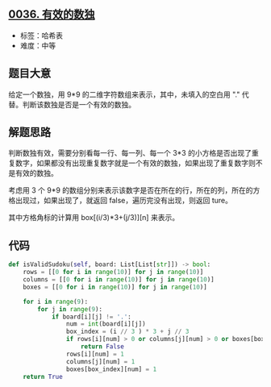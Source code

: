 ## [0036. 有效的数独](https://leetcode-cn.com/problems/valid-sudoku/)

- 标签：哈希表
- 难度：中等

## 题目大意

给定一个数独，用 9*9 的二维字符数组来表示，其中，未填入的空白用 "." 代替。判断该数独是否是一个有效的数独。

## 解题思路

判断数独有效，需要分别看每一行、每一列、每一个 3*3 的小方格是否出现了重复数字，如果都没有出现重复数字就是一个有效的数独，如果出现了重复数字则不是有效的数独。

考虑用 3 个 9*9 的数组分别来表示该数字是否在所在的行，所在的列，所在的方格出现过，如果出现了，就返回 false，遍历完没有出现，则返回 ture。

其中方格角标的计算用 box[(i/3)*3+(j/3)][n] 来表示。

## 代码

```Python
def isValidSudoku(self, board: List[List[str]]) -> bool:
    rows = [[0 for i in range(10)] for j in range(10)]
    columns = [[0 for i in range(10)] for j in range(10)]
    boxes = [[0 for i in range(10)] for j in range(10)]

    for i in range(9):
        for j in range(9):
            if board[i][j] != '.':
                num = int(board[i][j])
                box_index = (i // 3 ) * 3 + j // 3
                if rows[i][num] > 0 or columns[j][num] > 0 or boxes[box_index][num] > 0:
                    return False
                rows[i][num] = 1
                columns[j][num] = 1
                boxes[box_index][num] = 1
    return True
```

